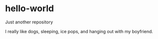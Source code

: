 # hello-world
Just another repository

I really like dogs, sleeping, ice pops, and hanging out with my boyfriend. 
